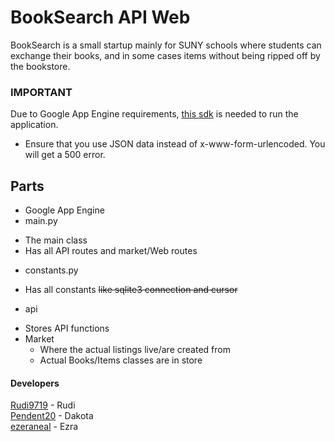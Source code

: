 # BookSearch API Web
BookSearch is a small startup mainly for SUNY schools where students can exchange their books, and in some cases items without being ripped off by the bookstore.

### IMPORTANT
Due to Google App Engine requirements, [this sdk](https://cloud.google.com/appengine/downloads) is needed to run the application.
+ Ensure that you use JSON data instead of x-www-form-urlencoded. You will get a 500 error.

## Parts
+ Google App Engine
+ main.py  
 - The main class
 - Has all API routes and market/Web routes
+ constants.py
 - Has all constants ~~like sqlite3 connection and cursor~~
+ api
 - Stores API functions
 - Market
   + Where the actual listings live/are created from
   + Actual Books/Items classes are in store

#### Developers
[Rudi9719](http://github.com/Rudi9719) - Rudi  
[Pendent20](http://github.com/Pendent20) - Dakota  
[ezeraneal](http://github.com/ezraneal) - Ezra